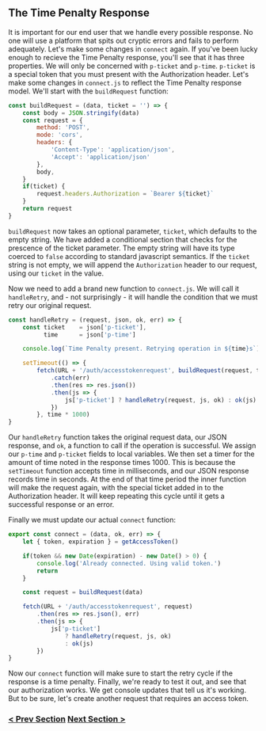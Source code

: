 ## The Time Penalty Response
It is important for our end user that we handle every possible response. No one will use a platform that spits
out cryptic errors and fails to perform adequately. Let's make some changes in `connect` again. If you've been lucky enough to 
recieve the Time Penalty response, you'll see that it has three properties. We will only be concerned with `p-ticket` and `p-time`.
`p-ticket` is a special token that you must present with the Authorization header. Let's make some changes in `connect.js` to 
reflect the Time Penalty response model. We'll start with the `buildRequest` function:

```javascript
const buildRequest = (data, ticket = '') => {
    const body = JSON.stringify(data)
    const request = {
        method: 'POST',
        mode: 'cors',
        headers: {
            'Content-Type': 'application/json',
            'Accept': 'application/json'
        },
        body,
    }
    if(ticket) {
        request.headers.Authorization = `Bearer ${ticket}`
    }
    return request
}
```

`buildRequest` now takes an optional parameter, `ticket`, which defaults to the empty string. We have added a conditional section
that checks for the prescence of the ticket parameter. The empty string will have its type coerced to `false` according to
standard javascript semantics. If the `ticket` string is not empty, we will append the `Authorization` header to our request, 
using our `ticket` in the value. 

Now we need to add a brand new function to `connect.js`. We will call it `handleRetry`, and - not surprisingly - it will handle
the condition that we must retry our original request.

```javascript
const handleRetry = (request, json, ok, err) => {
    const ticket    = json['p-ticket'],
          time      = json['p-time']

    console.log(`Time Penalty present. Retrying operation in ${time}s`)

    setTimeout(() => {
        fetch(URL + '/auth/accesstokenrequest', buildRequest(request, ticket))
            .catch(err)
            .then(res => res.json())
            .then(js => {
                js['p-ticket'] ? handleRetry(request, js, ok) : ok(js)
            })
        }, time * 1000)
}
```

Our `handleRetry` function takes the original request data, our JSON response, and `ok`, a function to call if the operation
is successful. We assign our `p-time` and `p-ticket` fields to local variables. We then set a timer for the amount of time
noted in the response times 1000. This is because the `setTimeout` function accepts time in milliseconds, and our JSON response
records time in seconds. At the end of that time period the inner function will make the request again, with the special
ticket added in to the Authorization header. It will keep repeating this cycle until it gets a successful response or an error. 

Finally we must update our actual `connect` function:

```javascript
export const connect = (data, ok, err) => {
    let { token, expiration } = getAccessToken()

    if(token && new Date(expiration) - new Date() > 0) {
        console.log('Already connected. Using valid token.')
        return
    }

    const request = buildRequest(data)

    fetch(URL + '/auth/accesstokenrequest', request)
        .then(res => res.json(), err)
        .then(js => {
            js['p-ticket'] 
                ? handleRetry(request, js, ok) 
                : ok(js)
        })
}
```

Now our `connect` function will make sure to start the retry cycle if the response is a time penalty. Finally, we're ready to
test it out, and see that our authorization works. We get console updates that tell us it's working. But to be sure,
let's create another request that requires an access token.

### [< Prev Section](https://github.com/tradovate/example-api-js/tree/main/tutorial/Access/EX-2-Storing-A-Token) [Next Section >](https://github.com/tradovate/example-api-js/tree/main/tutorial/Access/EX-4-Test-Request)